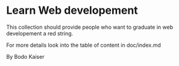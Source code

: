 # Learn Web developement

This collection should provide people who want to graduate in web developement a red string.

For more details look into the table of content in doc/index.md

By Bodo Kaiser